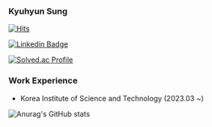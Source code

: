 ### Kyuhyun Sung
[![Hits](https://hits.seeyoufarm.com/api/count/incr/badge.svg?url=https%3A%2F%2Fgithub.com%2Fhyunskyu&count_bg=%237DFF5F&title_bg=%23FF0C0C&icon=&icon_color=%237A7272&title=hits&edge_flat=false)](https://hits.seeyoufarm.com)

[![Linkedin Badge](https://img.shields.io/badge/-LinkedIn-blue?style=flat-square&logo=Linkedin&logoColor=white&link=https://www.linkedin.com/in/kyuhyun-sung-b7894b188/)](https://www.linkedin.com/in/kyuhyun-sung-b7894b188/)

[![Solved.ac Profile](http://mazassumnida.wtf/api/v2/generate_badge?boj=hyunskyu)](https://solved.ac/hyunskyu/)

### Work Experience
- Korea Institute of Science and Technology (2023.03 ~)

![Anurag's GitHub stats](https://github-readme-stats.vercel.app/api?username=hyunskyu&show_icons=true&theme=radical)
